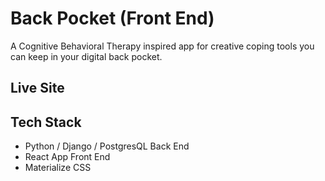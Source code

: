 # Back Pocket (Front End)
A Cognitive Behavioral Therapy inspired app for creative coping tools you can keep in your digital back pocket.

## Live Site

## Tech Stack
- Python / Django / PostgresQL Back End
- React App Front End
- Materialize CSS
